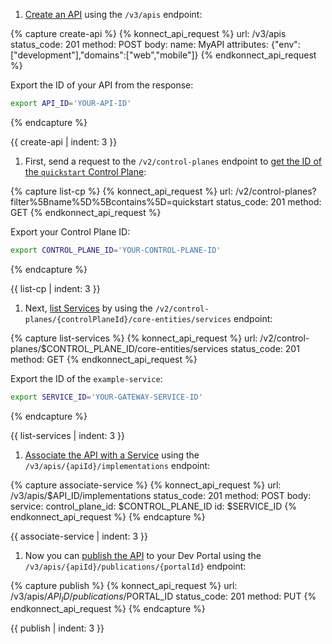 

1. [Create an API](/api/konnect/api-builder/v3/#/operations/create-api) using the `/v3/apis` endpoint:
<!--vale off-->
{% capture create-api %}
{% konnect_api_request %}
url: /v3/apis
status_code: 201
method: POST
body:
    name: MyAPI
    attributes: {"env":["development"],"domains":["web","mobile"]}
{% endkonnect_api_request %}
<!--vale on-->
Export the ID of your API from the response:
```sh
export API_ID='YOUR-API-ID'
```
{% endcapture %}

{{ create-api | indent: 3 }}

1. First, send a request to the `/v2/control-planes` endpoint to [get the ID of the `quickstart` Control Plane](/api/konnect/control-planes/v2/#/operations/list-control-planes):
<!--vale off-->
{% capture list-cp %}
{% konnect_api_request %}
url: /v2/control-planes?filter%5Bname%5D%5Bcontains%5D=quickstart
status_code: 201
method: GET
{% endkonnect_api_request %}
<!--vale on-->
Export your Control Plane ID:
```sh
export CONTROL_PLANE_ID='YOUR-CONTROL-PLANE-ID'
```
{% endcapture %}

{{ list-cp | indent: 3 }}

1. Next, [list Services](/api/konnect/control-planes-config/v2/#/operations/list-service) by using the `/v2/control-planes/{controlPlaneId}/core-entities/services` endpoint:
<!--vale off-->
{% capture list-services %}
{% konnect_api_request %}
url: /v2/control-planes/$CONTROL_PLANE_ID/core-entities/services
status_code: 201
method: GET
{% endkonnect_api_request %}
<!--vale on-->
Export the ID of the `example-service`:
```sh
export SERVICE_ID='YOUR-GATEWAY-SERVICE-ID'
```
{% endcapture %}

{{ list-services | indent: 3 }}

1. [Associate the API with a Service](/api/konnect/api-builder/v3/#/operations/create-api-implementation) using the `/v3/apis/{apiId}/implementations` endpoint:
<!--vale off-->
{% capture associate-service %}
{% konnect_api_request %}
url: /v3/apis/$API_ID/implementations
status_code: 201
method: POST
body:
    service:
        control_plane_id: $CONTROL_PLANE_ID
        id: $SERVICE_ID
{% endkonnect_api_request %}
{% endcapture %}

{{ associate-service | indent: 3 }}
<!--vale on-->

1. Now you can [publish the API](/api/konnect/api-builder/v3/#/operations/publish-api-to-portal) to your Dev Portal using the `/v3/apis/{apiId}/publications/{portalId}` endpoint:
<!--vale off-->
{% capture publish %}
{% konnect_api_request %}
url: /v3/apis/$API_ID/publications/$PORTAL_ID
status_code: 201
method: PUT
{% endkonnect_api_request %}
{% endcapture %}

{{ publish | indent: 3 }}
<!--vale on-->